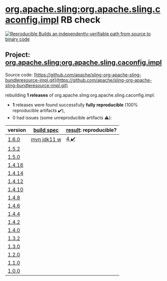 [org.apache.sling:org.apache.sling.caconfig.impl](https://search.maven.org/artifact/org.apache.sling/org.apache.sling.caconfig.impl/) RB check
=======

[![Reproducible Builds](https://reproducible-builds.org/images/logos/rb.svg) an independently-verifiable path from source to binary code](https://reproducible-builds.org/)

## Project: [org.apache.sling:org.apache.sling.caconfig.impl](https://search.maven.org/artifact/org.apache.sling/org.apache.sling.caconfig.impl/)

Source code: [https://github.com/apache/sling-org-apache-sling-bundleresource-impl.git](https://github.com/apache/sling-org-apache-sling-bundleresource-impl.git)

rebuilding **1 releases** of org.apache.sling:org.apache.sling.caconfig.impl:
- **1** releases were found successfully **fully reproducible** (100% reproducible artifacts :heavy_check_mark:),
- 0 had issues (some unreproducible artifacts :warning:):

| version | [build spec](BUILDSPEC.md) | [result](https://reproducible-builds.org/docs/jvm/): reproducible? |
| -- | --------- | ------ |
| [1.6.0](https://search.maven.org/artifact/org.apache.sling/org.apache.sling.caconfig.impl/1.6.0/pom) | [mvn jdk11 w](org.apache.sling.caconfig.impl-1.6.0.buildspec) | [4 :heavy_check_mark: ](org.apache.sling.caconfig.impl-1.6.0.buildcompare) |
| [1.5.2](https://search.maven.org/artifact/org.apache.sling/org.apache.sling.caconfig.impl/1.5.2/pom) | | |
| [1.5.0](https://search.maven.org/artifact/org.apache.sling/org.apache.sling.caconfig.impl/1.5.0/pom) | | |
| [1.4.16](https://search.maven.org/artifact/org.apache.sling/org.apache.sling.caconfig.impl/1.4.16/pom) | | |
| [1.4.14](https://search.maven.org/artifact/org.apache.sling/org.apache.sling.caconfig.impl/1.4.14/pom) | | |
| [1.4.12](https://search.maven.org/artifact/org.apache.sling/org.apache.sling.caconfig.impl/1.4.12/pom) | | |
| [1.4.10](https://search.maven.org/artifact/org.apache.sling/org.apache.sling.caconfig.impl/1.4.10/pom) | | |
| [1.4.8](https://search.maven.org/artifact/org.apache.sling/org.apache.sling.caconfig.impl/1.4.8/pom) | | |
| [1.4.6](https://search.maven.org/artifact/org.apache.sling/org.apache.sling.caconfig.impl/1.4.6/pom) | | |
| [1.4.4](https://search.maven.org/artifact/org.apache.sling/org.apache.sling.caconfig.impl/1.4.4/pom) | | |
| [1.4.2](https://search.maven.org/artifact/org.apache.sling/org.apache.sling.caconfig.impl/1.4.2/pom) | | |
| [1.4.0](https://search.maven.org/artifact/org.apache.sling/org.apache.sling.caconfig.impl/1.4.0/pom) | | |
| [1.3.2](https://search.maven.org/artifact/org.apache.sling/org.apache.sling.caconfig.impl/1.3.2/pom) | | |
| [1.3.0](https://search.maven.org/artifact/org.apache.sling/org.apache.sling.caconfig.impl/1.3.0/pom) | | |
| [1.2.0](https://search.maven.org/artifact/org.apache.sling/org.apache.sling.caconfig.impl/1.2.0/pom) | | |
| [1.1.0](https://search.maven.org/artifact/org.apache.sling/org.apache.sling.caconfig.impl/1.1.0/pom) | | |
| [1.0.0](https://search.maven.org/artifact/org.apache.sling/org.apache.sling.caconfig.impl/1.0.0/pom) | | |
